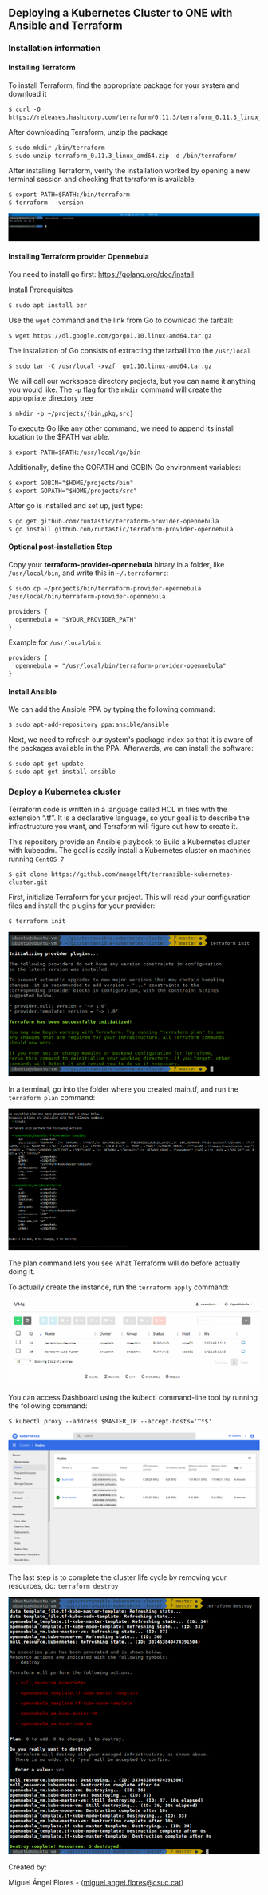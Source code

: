 ## Deploying a Kubernetes Cluster to ONE with Ansible and Terraform

### Installation information

####  Installing Terraform 

To install Terraform, find the appropriate package for your system and download it

	$ curl -O  https://releases.hashicorp.com/terraform/0.11.3/terraform_0.11.3_linux_amd64.zip

After downloading Terraform, unzip the package

	$ sudo mkdir /bin/terraform
	$ sudo unzip terraform_0.11.3_linux_amd64.zip -d /bin/terraform/


After installing Terraform, verify the installation worked by opening a new terminal session and checking that terraform is available. 

	$ export PATH=$PATH:/bin/terraform
	$ terraform --version

<img src="images/terraform-version.png">

####  Installing Terraform provider Opennebula

You need to install go first: https://golang.org/doc/install

Install Prerequisites

	$ sudo apt install bzr

Use the `wget` command and the link from Go to download the tarball:

	$ wget https://dl.google.com/go/go1.10.linux-amd64.tar.gz


The installation of Go consists of extracting the tarball into the `/usr/local` 

	$ sudo tar -C /usr/local -xvzf  go1.10.linux-amd64.tar.gz 

We will call our workspace directory projects, but you can name it anything you would like. The `-p` flag for the `mkdir` command will create the appropriate directory tree

	$ mkdir -p ~/projects/{bin,pkg,src}

To execute Go like any other command, we need to append its install location to the $PATH variable.

	$ export PATH=$PATH:/usr/local/go/bin

Additionally, define the GOPATH and GOBIN Go environment variables:
	
	$ export GOBIN="$HOME/projects/bin"
	$ export GOPATH="$HOME/projects/src"

After go is installed and set up, just type:

    $ go get github.com/runtastic/terraform-provider-opennebula
    $ go install github.com/runtastic/terraform-provider-opennebula

#### Optional post-installation Step

Copy your **terraform-provider-opennebula** binary in a folder, like `/usr/local/bin`, and write this in `~/.terraformrc`:

	$ sudo cp ~/projects/bin/terraform-provider-opennebula /usr/local/bin/terraform-provider-opennebula

```
providers {
  opennebula = "$YOUR_PROVIDER_PATH"
}
```

Example for `/usr/local/bin`:

```
providers {
  opennebula = "/usr/local/bin/terraform-provider-opennebula"
}
```

#### Install Ansible

We can add the Ansible PPA by typing the following command:

	$ sudo apt-add-repository ppa:ansible/ansible

Next, we need to refresh our system's package index so that it is aware of the packages available in the PPA. Afterwards, we can install the software:

	$ sudo apt-get update
    $ sudo apt-get install ansible


### Deploy a Kubernetes cluster

Terraform code is written in a language called HCL in files with the extension “.tf”. It is a declarative language, so your goal is to describe the infrastructure you want, and Terraform will figure out how to create it.

This repository provide an Ansible playbook to Build a Kubernetes cluster with kubeadm. The goal is easily install a Kubernetes cluster on machines running `CentOS 7`

	$ git clone https://github.com/mangelft/terransible-kubernetes-cluster.git

First, initialize Terraform for your project. This will read your configuration files and install the plugins for your provider:

	$ terraform init


<img src="images/terraform-init.png">

In a terminal, go into the folder where you created main.tf, and run the `terraform plan` command:

<img src="images/terraform-plan.png">

The plan command lets you see what Terraform will do before actually doing it.

To actually create the instance, run the `terraform apply` command:

<img src="images/one-vms.png">

You can access Dashboard using the kubectl command-line tool by running the following command:

	$ kubectl proxy --address $MASTER_IP --accept-hosts='^*$'

<img src="images/kubernetes-dashboard.png">


The last step is to complete the cluster life cycle by removing your resources, do: `terraform destroy`

<img src="images/terraform-destroy.png">

Created by:

Miguel Ángel Flores - (miguel.angel.flores@csuc.cat)

